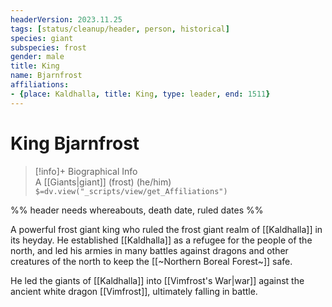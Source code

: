 ```yaml
---
headerVersion: 2023.11.25
tags: [status/cleanup/header, person, historical]
species: giant
subspecies: frost
gender: male
title: King
name: Bjarnfrost
affiliations:
- {place: Kaldhalla, title: King, type: leader, end: 1511}
---
```

# King Bjarnfrost
>[!info]+ Biographical Info  
> A [[Giants|giant]] (frost) (he/him)  
> `$=dv.view("_scripts/view/get_Affiliations")`

%% header needs whereabouts, death date, ruled dates %%

A powerful frost giant king who ruled the frost giant realm of [[Kaldhalla]] in its heyday. He established [[Kaldhalla]] as a refugee for the people of the north, and led his armies in many battles against dragons and other creatures of the north to keep the [[~Northern Boreal Forest~]] safe. 

He led the giants of [[Kaldhalla]] into [[Vimfrost's War|war]] against the ancient white dragon [[Vimfrost]], ultimately falling in battle. 